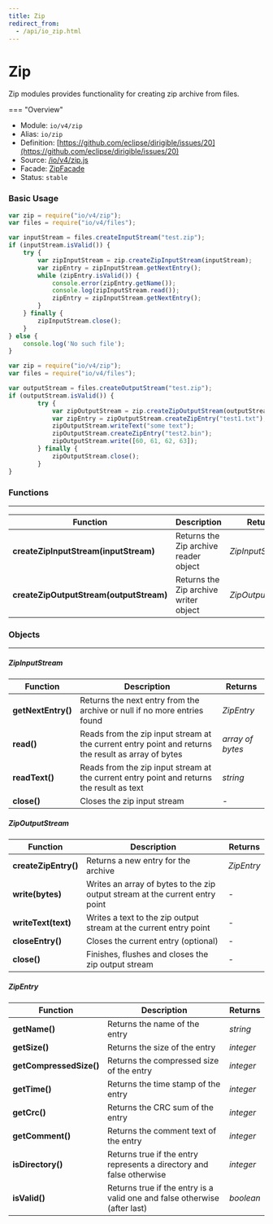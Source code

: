 ```yaml
---
title: Zip
redirect_from:
  - /api/io_zip.html
---
```


Zip
===

Zip modules provides functionality for creating zip archive from files.

=== "Overview"
- Module: `io/v4/zip`
- Alias: `io/zip`
- Definition: [https://github.com/eclipse/dirigible/issues/20](https://github.com/eclipse/dirigible/issues/20)
- Source: [/io/v4/zip.js](https://github.com/dirigiblelabs/api-io/blob/master/io/v4/zip.js)
- Facade: [ZipFacade](https://github.com/eclipse/dirigible/blob/master/api/api-facade/api-io/src/main/java/org/eclipse/dirigible/api/v3/io/ZipFacade.java)
- Status: `stable`


### Basic Usage

```javascript
var zip = require("io/v4/zip");
var files = require("io/v4/files");

var inputStream = files.createInputStream("test.zip");
if (inputStream.isValid()) {
    try {
        var zipInputStream = zip.createZipInputStream(inputStream);
        var zipEntry = zipInputStream.getNextEntry();
        while (zipEntry.isValid()) {
            console.error(zipEntry.getName());
            console.log(zipInputStream.read());
            zipEntry = zipInputStream.getNextEntry();
        }
    } finally {
        zipInputStream.close();
    }
} else {
    console.log('No such file');
}
```

```javascript
var zip = require("io/v4/zip");
var files = require("io/v4/files");

var outputStream = files.createOutputStream("test.zip");
if (outputStream.isValid()) {
        try {
            var zipOutputStream = zip.createZipOutputStream(outputStream);
            var zipEntry = zipOutputStream.createZipEntry("test1.txt");
            zipOutputStream.writeText("some text");
            zipOutputStream.createZipEntry("test2.bin");
            zipOutputStream.write([60, 61, 62, 63]);
        } finally {
            zipOutputStream.close();
        }
}
```

### Functions

---

Function     | Description | Returns
------------ | ----------- | --------
**createZipInputStream(inputStream)**   | Returns the Zip archive reader object | *ZipInputStream*
**createZipOutputStream(outputStream)**   | Returns the Zip archive writer object | *ZipOutputStream*



### Objects

---

##### ZipInputStream


Function     | Description | Returns
------------ | ----------- | --------
**getNextEntry()**   | Returns the next entry from the archive or null if no more entries found | *ZipEntry*
**read()**   | Reads from the zip input stream at the current entry point and returns the result as array of bytes | *array of bytes*
**readText()**   | Reads from the zip input stream at the current entry point and returns the result as text | *string*
**close()**   | Closes the zip input stream | -


##### ZipOutputStream


Function     | Description | Returns
------------ | ----------- | --------
**createZipEntry()**   | Returns a new entry for the archive | *ZipEntry*
**write(bytes)**   | Writes an array of bytes to the zip output stream at the current entry point | -
**writeText(text)**   | Writes a text to the zip output stream at the current entry point | -
**closeEntry()**   | Closes the current entry (optional) | -
**close()**   | Finishes, flushes and closes the zip output stream | -



##### ZipEntry


Function     | Description | Returns
------------ | ----------- | --------
**getName()**   | Returns the name of the entry | *string*
**getSize()**   | Returns the size of the entry | *integer*
**getCompressedSize()**   | Returns the compressed size of the entry | *integer*
**getTime()**   | Returns the time stamp of the entry | *integer*
**getCrc()**   | Returns the CRC sum of the entry | *integer*
**getComment()**   | Returns the comment text of the entry | *integer*
**isDirectory()**   | Returns true if the entry represents a directory and false otherwise | *integer*
**isValid()**   | Returns true if the entry is a valid one and false otherwise (after last) | *boolean*
